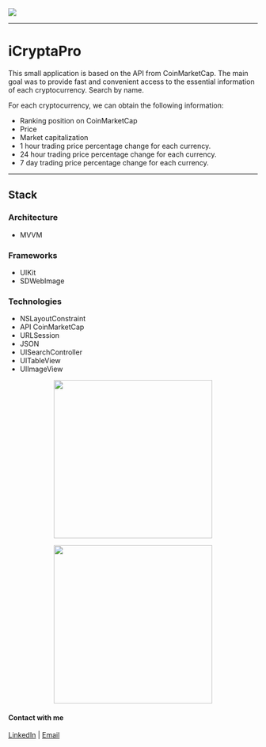<img src="https://img.shields.io/badge/Swift-UIKit-success">

---
# iCryptaPro
This small application is based on the API from CoinMarketCap.
The main goal was to provide fast and convenient access to the essential information of each cryptocurrency. Search by name.

For each cryptocurrency, we can obtain the following information:
- Ranking position on CoinMarketCap
- Price
- Market capitalization
- 1 hour trading price percentage change for each currency.
- 24 hour trading price percentage change for each currency.
- 7 day trading price percentage change for each currency.

---
## Stack
### Architecture
- MVVM
### Frameworks
- UIKit
- SDWebImage
### Technologies
- NSLayoutConstraint
- API CoinMarketCap
- URLSession
- JSON
- UISearchController
- UITableView
- UIImageView

<p align="center">
      <img src="https://github.com/ThugiOS/iCryptoPro/blob/main/media/1.gif" width="320">
</p>

<p align="center">
      <img src="https://github.com/ThugiOS/iCryptoPro/blob/main/media/2.gif" width="320">
</p>

#### Contact with me
[LinkedIn](https://www.linkedin.com/in/artem-swift/) | [Email](mailto:artem.ios.nikitin@gmail.com "artem.ios.nikitin@gmail.com")
